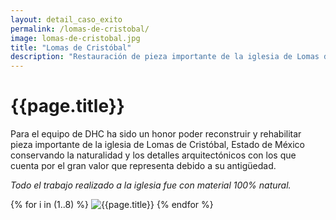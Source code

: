 ```yaml
---
layout: detail_caso_exito
permalink: /lomas-de-cristobal/
image: lomas-de-cristobal.jpg
title: "Lomas de Cristóbal"
description: "Restauración de pieza importante de la iglesia de Lomas de Cristóbal, Ecatepec, Estado de México..."
---
```


<div class="container-fluid mt-3 pb-3">
    <div class="container bg-white">
        <div class="p-5 ">
            <h1 class="cnt-title">{{page.title}}</h1>
            <p>
                Para el equipo de DHC ha sido un honor poder reconstruir y rehabilitar pieza importante de la iglesia de Lomas de Cristóbal, Estado de México conservando la naturalidad y los detalles arquitectónicos con los que cuenta por el gran valor que representa debido a su antigüedad.
            </p>
            <p class="text-inportant-resalt">
                <em>Todo el trabajo realizado a la iglesia fue con material 100% natural.</em>
            </p>
        </div>
        <div id="gallery" class="container-gallery">
            {% for i in (1..8) %}
            <img alt="{{page.title}}" src="/assets/images/gallerys/lomas-de-cristobal/thumbnail/{{i}}.jpg"
                data-image="/assets/images/gallerys/lomas-de-cristobal/{{i}}.jpg" data-description="{{page.title}}">
            {% endfor %}
        </div>
    </div>
</div>
